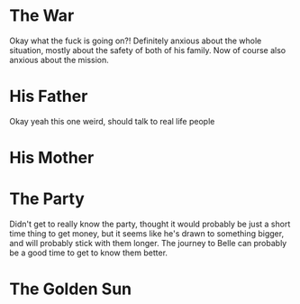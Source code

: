# The War
Okay what the fuck is going on?! Definitely anxious about the whole situation, mostly about the safety of both of his family. Now of course also anxious about the mission. 

# His Father
Okay yeah this one weird, should talk to real life people

# His Mother

# The Party
Didn't get to really know the party, thought it would probably be just a short time thing to get money, but it seems like he's drawn to something bigger, and will probably stick with them longer. The journey to Belle can probably be a good time to get to know them better.

# The Golden Sun
